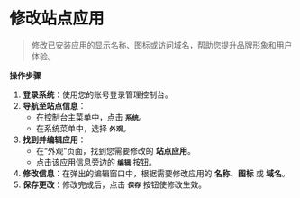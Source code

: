 # 修改站点应用

> 修改已安装应用的显示名称、图标或访问域名，帮助您提升品牌形象和用户体验。

**操作步骤**
1.  **登录系统**：使用您的账号登录管理控制台。
2.  **导航至站点信息**：
    *   在控制台主菜单中，点击 **`系统`**。
    *   在系统菜单中，选择 **`外观`**。
3.  **找到并编辑应用**：
    *   在“外观”页面，找到您需要修改的 **站点应用**。
    *   点击该应用信息旁边的 **`编辑`** 按钮。
4.  **修改信息**：在弹出的编辑窗口中，根据需要修改应用的 **名称**、**图标** 或 **域名**。
5.  **保存更改**：修改完成后，点击 **`保存`** 按钮使修改生效。
